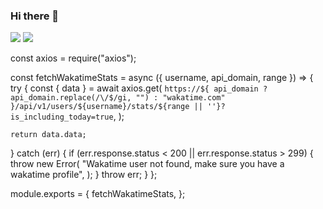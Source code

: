 ### Hi there 👋

<!--
**mahdikhatirian1996/mahdikhatirian1996** is a ✨ _special_ ✨ repository because its `README.md` (this file) appears on your GitHub profile.

Here are some ideas to get you started:

- 🔭 I’m currently working on ...
- 🌱 I’m currently learning ...
- 👯 I’m looking to collaborate on ...
- 🤔 I’m looking for help with ...
- 💬 Ask me about ...
- 📫 How to reach me: ...
- 😄 Pronouns: ...
- ⚡ Fun fact: ...
--> <img src = "https://komarev.com/ghpvc/?username=mahdikhatirian1996&color=blue&style=flat-square">
<img src = "https://github-readme-stats.vercel.app/api?username=anuraghazra&theme=cobalt&show_icons=true">

const axios = require("axios");

const fetchWakatimeStats = async ({ username, api_domain, range }) => {
  try {
    const { data } = await axios.get(
      `https://${
        api_domain ? api_domain.replace(/\/$/gi, "") : "wakatime.com"
      }/api/v1/users/${username}/stats/${range || ''}?is_including_today=true`,
    );

    return data.data;
  } catch (err) {
    if (err.response.status < 200 || err.response.status > 299) {
      throw new Error(
        "Wakatime user not found, make sure you have a wakatime profile",
      );
    }
    throw err;
  }
};

module.exports = {
  fetchWakatimeStats,
};
